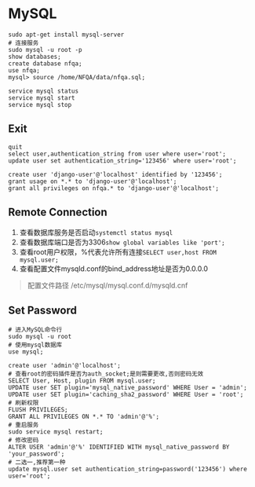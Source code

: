 # MySQL

```shell
sudo apt-get install mysql-server
# 连接服务
sudo mysql -u root -p
show databases;
create database nfqa;
use nfqa;
mysql> source /home/NFQA/data/nfqa.sql;

service mysql status
service mysql start
service mysql stop
```

## Exit
```Shell
quit
select user,authentication_string from user where user='root';
update user set authentication_string='123456' where user='root';

create user 'django-user'@'localhost' identified by '123456';
grant usage on *.* to 'django-user'@'localhost';
grant all privileges on nfqa.* to 'django-user'@'localhost';
```

## Remote Connection

1. 查看数据库服务是否启动`systemctl status mysql`
2. 查看数据库端口是否为3306`show global variables like 'port';`
3. 查看root用户权限，%代表允许所有连接`SELECT user,host FROM mysql.user;`
4. 查看配置文件mysqld.conf的bind_address地址是否为0.0.0.0

> 配置文件路径 /etc/mysql/mysql.conf.d/mysqld.cnf

## Set Password

```shell
# 进入MySQL命令行
sudo mysql -u root
# 使用mysql数据库
use mysql;

create user 'admin'@'localhost';
# 查看root的密码插件是否为auth_socket;是则需要更改,否则密码无效
SELECT User, Host, plugin FROM mysql.user;
UPDATE user SET plugin='mysql_native_password' WHERE User = 'admin';
UPDATE user SET plugin='caching_sha2_password' WHERE User = 'root';
# 刷新权限
FLUSH PRIVILEGES;
GRANT ALL PRIVILEGES ON *.* TO 'admin'@'%';
# 重启服务
sudo service mysql restart;
# 修改密码
ALTER USER 'admin'@'%' IDENTIFIED WITH mysql_native_password BY 'your_password';
# 二选一,推荐第一种
update mysql.user set authentication_string=password('123456') where user='root';
```
